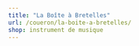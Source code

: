 ```yaml
---
title: "La Boîte à Bretelles"
url: /coueron/la-boite-a-bretelles/
shop: instrument de musique
---
```

